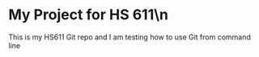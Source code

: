 # My Project for HS 611\n
This is my HS611 Git repo and I am testing how to use Git from command line
